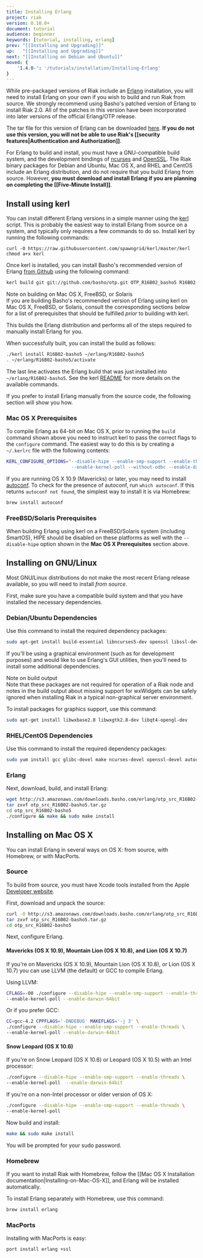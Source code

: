 ```yaml
---
title: Installing Erlang
project: riak
version: 0.10.0+
document: tutorial
audience: beginner
keywords: [tutorial, installing, erlang]
prev: "[[Installing and Upgrading]]"
up:   "[[Installing and Upgrading]]"
next: "[[Installing on Debian and Ubuntu]]"
moved: {
    '1.4.0-': '/tutorials/installation/Installing-Erlang'
}
---
```


While pre-packaged versions of Riak include an
[Erlang](http://erlang.org) installation, you will need to install
Erlang on your own if you wish to build and run Riak from source. We
strongly recommend using Basho's patched version of Erlang to install
Riak 2.0. All of the patches in this version have been incorporated into
later versions of the official Erlang/OTP release.

The tar file for this version of Erlang can be downloaded
[here](http://s3.amazonaws.com/downloads.basho.com/erlang/otp_src_R16B02-basho5.tar.gz).
**If you do not use this version, you will not be able to use Riak's
[[security features|Authentication and Authorization]]**.

For Erlang to build and install, you must have a GNU-compatible build
system, and the development bindings of
[ncurses](http://www.gnu.org/software/ncurses/) and
[OpenSSL](https://www.openssl.org/). The Riak binary packages for Debian
and Ubuntu, Mac OS X, and RHEL and CentOS include an Erlang
distribution, and do not require that you build Erlang from source.
However, **you must download and install Erlang if you are planning on
completing the [[Five-Minute Install]]**.

## Install using kerl

You can install different Erlang versions in a simple manner using the
[kerl](https://github.com/yrashk/kerl) script. This is probably the
easiest way to install Erlang from source on a system, and typically
only requires a few commands to do so. Install kerl by running the
following commands:

```curl
curl -O https://raw.githubusercontent.com/spawngrid/kerl/master/kerl
chmod a+x kerl
```

Once kerl is installed, you can install Basho's recommended version of
Erlang [from Github](https://github.com/basho/otp) using the following
command:

```bash
kerl build git git://github.com/basho/otp.git OTP_R16B02_basho5 R16B02-basho5
```

<div class="note">
<div class="title">Note on building on Mac OS X, FreeBSD, or Solaris</div>
If you are building Basho's recommended version of Erlang using kerl on
Mac OS X, FreeBSD, or Solaris, consult the corresponding sections below
for a list of prerequisites that should be fulfilled <em>prior</em> to
building with kerl.  </div>

This builds the Erlang distribution and performs all of the steps
required to manually install Erlang for you.

When successfully built, you can install the build as follows:

```bash
./kerl install R16B02-basho5 ~/erlang/R16B02-basho5
. ~/erlang/R16B02-basho5/activate
```

The last line activates the Erlang build that was just installed into
`~/erlang/R16B02-basho5`. See the kerl
[README](https://github.com/yrashk/kerl) for more details on the
available commands.

If you prefer to install Erlang manually from the source code, the
following section will show you how.

### Mac OS X Prerequisites

To compile Erlang as 64-bit on Mac OS X, prior to running the `build`
command shown above you need to instruct kerl to pass the correct flags
to the `configure` command. The easiest way to do this is by creating a
`~/.kerlrc` file with the following contents:

```bash
KERL_CONFIGURE_OPTIONS="--disable-hipe --enable-smp-support --enable-threads
                        --enable-kernel-poll --without-odbc --enable-darwin-64bit"
```

If you are running OS X 10.9 (Mavericks) or later, you may need to
install [autoconf](https://www.gnu.org/software/autoconf/). To check for
the presence of autoconf, run `which autoconf`. If this returns
`autoconf not found`, the simplest way to install it is via Homebrew:

```bash
brew install autoconf
```

### FreeBSD/Solaris Prerequisites

When building Erlang using kerl on a FreeBSD/Solaris system (including
SmartOS), HIPE should be disabled on these platforms as well with the
`--disable-hipe` option shown in the **Mac OS X Prerequisites** section
above.

## Installing on GNU/Linux

Most GNU/Linux distributions do not make the most recent Erlang release
available, so you will need to install <em>from source</em>.

First, make sure you have a compatible build system and that you have
installed the necessary dependencies.

### Debian/Ubuntu Dependencies

Use this command to install the required dependency packages:

```bash
sudo apt-get install build-essential libncurses5-dev openssl libssl-dev fop xsltproc unixodbc-dev
```

If you'll be using a graphical environment (such as for development
purposes) and would like to use Erlang's GUI utilities, then you'll need
to install some additional dependencies.

<div class="note">
<div class="title">Note on build output</div>
Note that these packages are not required for operation of a Riak node
and notes in the build output about missing support for wxWidgets can be
safely ignored when installing Riak in a typical non-graphical server
environment.  </div>

To install packages for graphics support, use this command:

```bash
sudo apt-get install libwxbase2.8 libwxgtk2.8-dev libqt4-opengl-dev
```

### RHEL/CentOS Dependencies

Use this command to install the required dependency packages:

```bash
sudo yum install gcc glibc-devel make ncurses-devel openssl-devel autoconf
```

### Erlang

Next, download, build, and install Erlang:

```bash
wget http://s3.amazonaws.com/downloads.basho.com/erlang/otp_src_R16B02-basho5.tar.gz
tar zxvf otp_src_R16B02-basho5.tar.gz
cd otp_src_R16B02-basho5
./configure && make && sudo make install
```

## Installing on Mac OS X

You can install Erlang in several ways on OS X: from source, with
Homebrew, or with MacPorts.

### Source

To build from source, you must have Xcode tools installed from the Apple
[Developer website](http://developer.apple.com/).

First, download and unpack the source:

```bash
curl -O http://s3.amazonaws.com/downloads.basho.com/erlang/otp_src_R16B02-basho5.tar.gz
tar zxvf otp_src_R16B02-basho5.tar.gz
cd otp_src_R16B02-basho5
```

Next, configure Erlang.

#### Mavericks (OS X 10.9), Mountain Lion (OS X 10.8), and Lion (OS X 10.7)

If you're on Mavericks (OS X 10.9), Mountain Lion (OS X 10.8), or Lion
(OS X 10.7) you can use LLVM (the default) or GCC to compile Erlang.

Using LLVM:

```bash
CFLAGS=-O0 ./configure --disable-hipe --enable-smp-support --enable-threads \
--enable-kernel-poll --enable-darwin-64bit
```

Or if you prefer GCC:

```bash
CC=gcc-4.2 CPPFLAGS='-DNDEBUG' MAKEFLAGS='-j 3' \
./configure --disable-hipe --enable-smp-support --enable-threads \
--enable-kernel-poll --enable-darwin-64bit
```

#### Snow Leopard (OS X 10.6)

If you're on Snow Leopard (OS X 10.6) or Leopard (OS X 10.5) with an
Intel processor:

```bash
./configure --disable-hipe --enable-smp-support --enable-threads \
--enable-kernel-poll  --enable-darwin-64bit
```

If you're on a non-Intel processor or older version of OS X:

```bash
./configure --disable-hipe --enable-smp-support --enable-threads \
--enable-kernel-poll
```

Now build and install:

```bash
make && sudo make install
```

You will be prompted for your sudo password.

### Homebrew

If you want to install Riak with Homebrew, follow the [[Mac OS X
Installation documentation|Installing-on-Mac-OS-X]], and Erlang will be
installed automatically.

To install Erlang separately with Homebrew, use this command:

```bash
brew install erlang
```

### MacPorts

Installing with MacPorts is easy:

```bash
port install erlang +ssl
```
